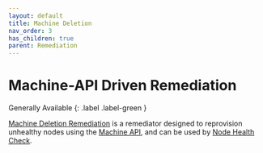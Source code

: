 ```yaml
---
layout: default
title: Machine Deletion
nav_order: 3
has_children: true
parent: Remediation
---
```


# Machine-API Driven Remediation
Generally Available
{: .label .label-green }


[Machine Deletion Remediation](https://github.com/medik8s/machine-deletion#readme) is a remediator designed to reprovision unhealthy nodes using the [Machine API](https://github.com/openshift/machine-api-operator#readme), and can be used by [Node Health Check](https://github.com/medik8s/node-healthcheck-operator#readme).
